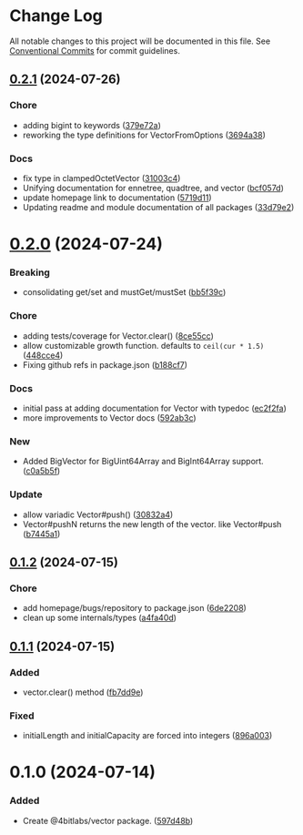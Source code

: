 # Change Log

All notable changes to this project will be documented in this file.
See [Conventional Commits](https://conventionalcommits.org) for commit guidelines.

## [0.2.1](https://github.com/32bitkid/4bitlabs.spatial/compare/@4bitlabs/vector@0.2.0...@4bitlabs/vector@0.2.1) (2024-07-26)

### Chore

- adding bigint to keywords ([379e72a](https://github.com/32bitkid/4bitlabs.spatial/commit/379e72acf391a2d076c19a6f2b57d2b0efbe772b))
- reworking the type definitions for VectorFromOptions ([3694a38](https://github.com/32bitkid/4bitlabs.spatial/commit/3694a384b4c4ce56136406c5a62acf49cc5062b4))

### Docs

- fix type in clampedOctetVector ([31003c4](https://github.com/32bitkid/4bitlabs.spatial/commit/31003c4fc8080cf128c4ea42e9cf742e5f1abf52))
- Unifying documentation for ennetree, quadtree, and vector ([bcf057d](https://github.com/32bitkid/4bitlabs.spatial/commit/bcf057d2de92440006777654b2721acd88209517))
- update homepage link to documentation ([5719d11](https://github.com/32bitkid/4bitlabs.spatial/commit/5719d11fdf4f63f49dbc1cce3aabb252328bc028))
- Updating readme and module documentation of all packages ([33d79e2](https://github.com/32bitkid/4bitlabs.spatial/commit/33d79e216c8c2e1eecd4b764d87b02d71f5a585b))

# [0.2.0](https://github.com/32bitkid/4bitlabs.spatial/compare/@4bitlabs/vector@0.1.2...@4bitlabs/vector@0.2.0) (2024-07-24)

### Breaking

- consolidating get/set and mustGet/mustSet ([bb5f39c](https://github.com/32bitkid/4bitlabs.spatial/commit/bb5f39c6e4f9ffddc2d292cb088166505b2f3d66))

### Chore

- adding tests/coverage for Vector.clear() ([8ce55cc](https://github.com/32bitkid/4bitlabs.spatial/commit/8ce55cc00f6c76d138ca7c8c6baf14e1e834e513))
- allow customizable growth function. defaults to `ceil(cur * 1.5)` ([448cce4](https://github.com/32bitkid/4bitlabs.spatial/commit/448cce48b6870355c8192cbece4afc5d05863109))
- Fixing github refs in package.json ([b188cf7](https://github.com/32bitkid/4bitlabs.spatial/commit/b188cf75bbf46d32a2bc00e6f8ab9f7bcb571c37))

### Docs

- initial pass at adding documentation for Vector with typedoc ([ec2f2fa](https://github.com/32bitkid/4bitlabs.spatial/commit/ec2f2fad66e66062fac96a13420b3b1c4e122c1a))
- more improvements to Vector docs ([592ab3c](https://github.com/32bitkid/4bitlabs.spatial/commit/592ab3c6905ffdf139cf68274eab8641fd6239f5))

### New

- Added BigVector for BigUint64Array and BigInt64Array support. ([c0a5b5f](https://github.com/32bitkid/4bitlabs.spatial/commit/c0a5b5ffa76c528fbd1e274730d065cab934e2b7))

### Update

- allow variadic Vector#push() ([30832a4](https://github.com/32bitkid/4bitlabs.spatial/commit/30832a4bbe7083699c8b22187d6dcc102e440914))
- Vector#pushN returns the new length of the vector. like Vector#push ([b7445a1](https://github.com/32bitkid/4bitlabs.spatial/commit/b7445a1ef06c83932b3074d633d94d178c58d01c))

## [0.1.2](https://github.com/32bitkid/4bitlabs.spatial/compare/@4bitlabs/vector@0.1.1...@4bitlabs/vector@0.1.2) (2024-07-15)

### Chore

- add homepage/bugs/repository to package.json ([6de2208](https://github.com/32bitkid/4bitlabs.spatial/commit/6de220826a9a4425835b6031c90d694cce322f2f))
- clean up some internals/types ([a4fa40d](https://github.com/32bitkid/4bitlabs.spatial/commit/a4fa40d4f88f7b7332ded36ba431a6a8ca93dd7f))

## [0.1.1](https://github.com/32bitkid/4bitlabs.spatial/compare/@4bitlabs/vector@0.1.0...@4bitlabs/vector@0.1.1) (2024-07-15)

### Added

- vector.clear() method ([fb7dd9e](https://github.com/32bitkid/4bitlabs.spatial/commit/fb7dd9e4200602428925d1fb615031ce9fddb92f))

### Fixed

- initialLength and initialCapacity are forced into integers ([896a003](https://github.com/32bitkid/4bitlabs.spatial/commit/896a00353a91f41668c58f7d9f27ae769e94ba7e))

# 0.1.0 (2024-07-14)

### Added

- Create @4bitlabs/vector package. ([597d48b](https://github.com/32bitkid/4bitlabs.spatial/commit/597d48bfe4e72364c666d5f8b0921052da549ba4))
